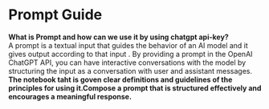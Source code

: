 # <strong> Prompt Guide </strong>
 <strong> What is Prompt and how can we use it by using chatgpt api-key? </strong>
 <br>
 A prompt is a textual input that guides the behavior of an AI model and it gives output according to that input . By providing a prompt in the OpenAI ChatGPT API, you can have interactive conversations  with the model by structuring the input as a conversation with user and assistant messages.<br>
 <strong> The notebook taht is goven  clear definitions and guidelines of the principles for using it.Compose a prompt that is structured effectively and encourages a meaningful response.
</strong><br>